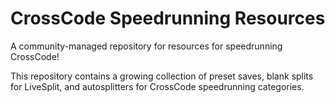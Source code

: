 # CrossCode Speedrunning Resources
A community-managed repository for resources for speedrunning CrossCode!

This repository contains a growing collection of preset saves, blank splits for LiveSplit, and autosplitters for CrossCode speedrunning categories.

